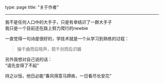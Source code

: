 type: page
title: "关于作者"

---

我不是任何人口中的大手子，只是有幸结识了一群大手子  
我只是一个目前还在路上努力爬行的newbie  
  
一直觉得一句诗是很好的，学技术就是一个从学习到熟练的过程：  

> 操千曲而后晓声，观千剑而后识器  
  
另外我想对自己说的话：  
“请先变得了不起”  
  
持之以恒，他日必能“春风得意马蹄疾，一日看尽长安花”  



